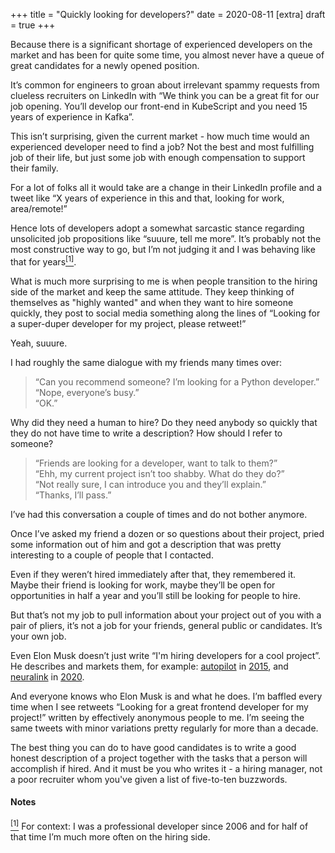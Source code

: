 +++
title = "Quickly looking for developers?"
date = 2020-08-11
[extra]
draft = true
+++

Because there is a significant shortage of experienced developers on the market
and has been for quite some time, you almost never have a queue of great
candidates for a newly opened position.

It’s common for engineers to groan about irrelevant spammy requests from
clueless recruiters on LinkedIn with “We think you can be a great fit for our
job opening. You’ll develop our front-end in KubeScript and you need 15 years of
experience in Kafka”.

This isn’t surprising, given the current market - how much time would an
experienced developer need to find a job? Not the best and most fulfilling job
of their life, but just some job with enough compensation to support their
family.

For a lot of folks all it would take are a change in their LinkedIn profile and
a tweet like “X years of experience in this and that, looking for work,
area/remote!”

Hence lots of developers adopt a somewhat sarcastic stance regarding unsolicited
job propositions like “suuure, tell me more”. It’s probably not the most
constructive way to go, but I’m not judging it and I was behaving like that for
years[<sup id="back1">\[1\]</sup>](#note1).

What is much more surprising to me is when people transition to the hiring side
of the market and keep the same attitude. They keep thinking of themselves as
"highly wanted" and when they want to hire someone quickly, they post to social
media something along the lines of “Looking for a super-duper developer for my
project, please retweet!”

Yeah, suuure.

I had roughly the same dialogue with my friends many times over:

> “Can you recommend someone? I’m looking for a Python developer.”  
> “Nope, everyone’s busy.”  
> “OK.”

Why did they need a human to hire? Do they need anybody so quickly that they do
not have time to write a description? How should I refer to someone?

> “Friends are looking for a developer, want to talk to them?”  
> “Ehh, my current project isn’t too shabby. What do they do?”  
> “Not really sure, I can introduce you and they’ll explain.”  
> “Thanks, I’ll pass.”

I’ve had this conversation a couple of times and do not bother anymore.

Once I’ve asked my friend a dozen or so questions about their project, pried
some information out of him and got a description that was pretty interesting to
a couple of people that I contacted.

Even if they weren’t hired immediately after that, they remembered it. Maybe
their friend is looking for work, maybe they’ll be open for opportunities in
half a year and you’ll still be looking for people to hire.

But that’s not my job to pull information about your project out of you with a
pair of pliers, it’s not a job for your friends, general public or
candidates. It’s your own job.

Even Elon Musk doesn’t just write “I'm hiring developers for a cool project”. He
describes and markets them, for example:
[autopilot](https://twitter.com/elonmusk/status/667516705116065792) in
[2015](https://twitter.com/elonmusk/status/667519445414252544), and
[neuralink](https://twitter.com/elonmusk/status/1284306733720940544) in
[2020](https://twitter.com/elonmusk/status/1284642001888047104).

And everyone knows who Elon Musk is and what he does. I’m baffled every time
when I see retweets “Looking for a great frontend developer for my project!”
written by effectively anonymous people to me. I’m seeing the same tweets with
minor variations pretty regularly for more than a decade.

The best thing you can do to have good candidates is to write a good honest
description of a project together with the tasks that a person will accomplish
if hired. And it must be you who writes it - a hiring manager, not a poor
recruiter whom you've given a list of five-to-ten buzzwords.

#### Notes

[<sup id="note1">\[1\]</sup>](#back1) For context: I was a professional
developer since 2006 and for half of that time I’m much more often on the hiring
side.

